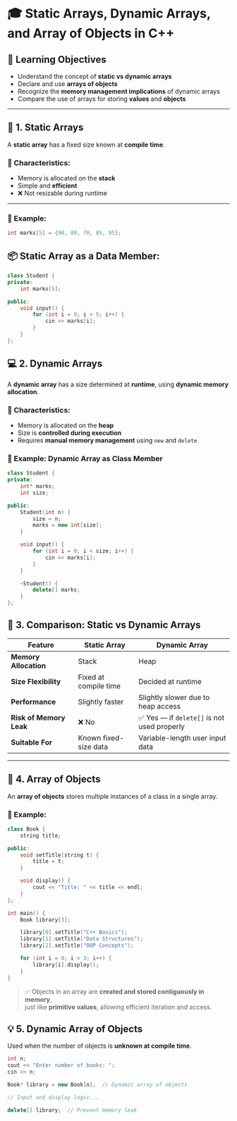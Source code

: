 # 🎓 Static Arrays, Dynamic Arrays, and Array of Objects in C++

## 🎯 Learning Objectives

- Understand the concept of **static vs dynamic arrays**
- Declare and use **arrays of objects**
- Recognize the **memory management implications** of dynamic arrays
- Compare the use of arrays for storing **values** and **objects**

---

## 📌 1. Static Arrays

A **static array** has a fixed size known at **compile time**.

### 🔹 Characteristics:

- Memory is allocated on the **stack**
- Simple and **efficient**
- ❌ Not resizable during runtime

---

### 🔧 Example:

```cpp
int marks[5] = {90, 80, 70, 85, 95};
```
## 📦 Static Array as a Data Member:

```cpp
class Student {
private:
    int marks[5];

public:
    void input() {
        for (int i = 0; i < 5; i++) {
            cin >> marks[i];
        }
    }
};
```
## 💻 2. Dynamic Arrays

A **dynamic array** has a size determined at **runtime**, using **dynamic memory allocation**.

### 🔹 Characteristics:

- Memory is allocated on the **heap**
- Size is **controlled during execution**
- Requires **manual memory management** using `new` and `delete`

### 🔧 Example: Dynamic Array as Class Member

```cpp
class Student {
private:
    int* marks;
    int size;

public:
    Student(int n) {
        size = n;
        marks = new int[size];
    }

    void input() {
        for (int i = 0; i < size; i++) {
            cin >> marks[i];
        }
    }

    ~Student() {
        delete[] marks;
    }
};
```
## 🔁 3. Comparison: Static vs Dynamic Arrays

| Feature               | **Static Array**             | **Dynamic Array**                          |
|-----------------------|-------------------------------|---------------------------------------------|
| **Memory Allocation** | Stack                         | Heap                                        |
| **Size Flexibility**  | Fixed at compile time         | Decided at runtime                          |
| **Performance**       | Slightly faster               | Slightly slower due to heap access          |
| **Risk of Memory Leak** | ❌ No                         | ✅ Yes — if `delete[]` is not used properly |
| **Suitable For**      | Known fixed-size data         | Variable-length user input data             |

---

## 🧱 4. Array of Objects

An **array of objects** stores multiple instances of a class in a single array.

### 🔧 Example:

```cpp
class Book {
    string title;

public:
    void setTitle(string t) {
        title = t;
    }

    void display() {
        cout << "Title: " << title << endl;
    }
};

int main() {
    Book library[3];

    library[0].setTitle("C++ Basics");
    library[1].setTitle("Data Structures");
    library[2].setTitle("OOP Concepts");

    for (int i = 0; i < 3; i++) {
        library[i].display();
    }
}
```
> ✅ Objects in an array are **created and stored contiguously in memory**,  
> just like **primitive values**, allowing efficient iteration and access.
## 💡 5. Dynamic Array of Objects

Used when the number of objects is **unknown at compile time**.

```cpp
int n;
cout << "Enter number of books: ";
cin >> n;

Book* library = new Book[n];  // Dynamic array of objects

// Input and display logic...

delete[] library;  // Prevent memory leak
```